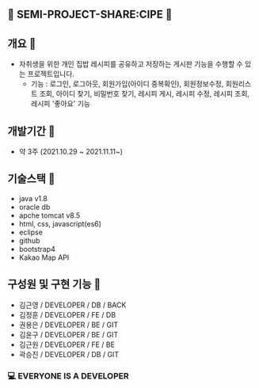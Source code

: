 ## :spaghetti: SEMI-PROJECT-SHARE:CIPE :bento:
 
## 개요 :stew:
+ 자취생을 위한 개인 집밥 레시피를 공유하고 저장하는 게시판 기능을 수행할 수 있는 프로젝트입니다.
   + 기능 : 로그인, 로그아웃, 회원가입(아이디 중복확인), 회원정보수정, 회원리스트 조회, 아이디 찾기, 비밀번호 찾기, 레시피 게시, 레시피 수정, 레시피 조회, 레시피 '좋아요' 기능

## 개발기간 :hamburger:
+ 약 3주 (2021.10.29 ~ 2021.11.11~)

## 기술스택 :sushi:
+ java v1.8
+ oracle db
+ apche tomcat v8.5
+ html, css, javascript(es6)
+ eclipse
+ github
+ bootstrap4
+ Kakao Map API

## 구성원 및 구현 기능 :meat_on_bone:
+ 김근영 / DEVELOPER / DB / BACK
+ 김정훈 / DEVELOPER / FE / DB
+ 권용은 / DEVELOPER / BE / GIT
+ 김윤구 / DEVELOPER / BE / GIT
+ 김근원 / DEVELOPER / FE / BE 
+ 곽승진 / DEVELOPER / DB / GIT

### :computer: EVERYONE IS A DEVELOPER 







